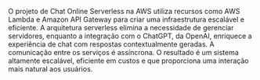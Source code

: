 
O projeto de Chat Online Serverless na AWS utiliza recursos como AWS Lambda e Amazon API Gateway para criar uma infraestrutura escalável e eficiente. A arquitetura serverless elimina a necessidade de gerenciar servidores, enquanto a integração com o ChatGPT, da OpenAI, enriquece a experiência de chat com respostas contextualmente geradas. A comunicação entre os serviços é assíncrona. O resultado é um sistema altamente escalável, eficiente em custos e que proporciona uma interação mais natural aos usuários.
